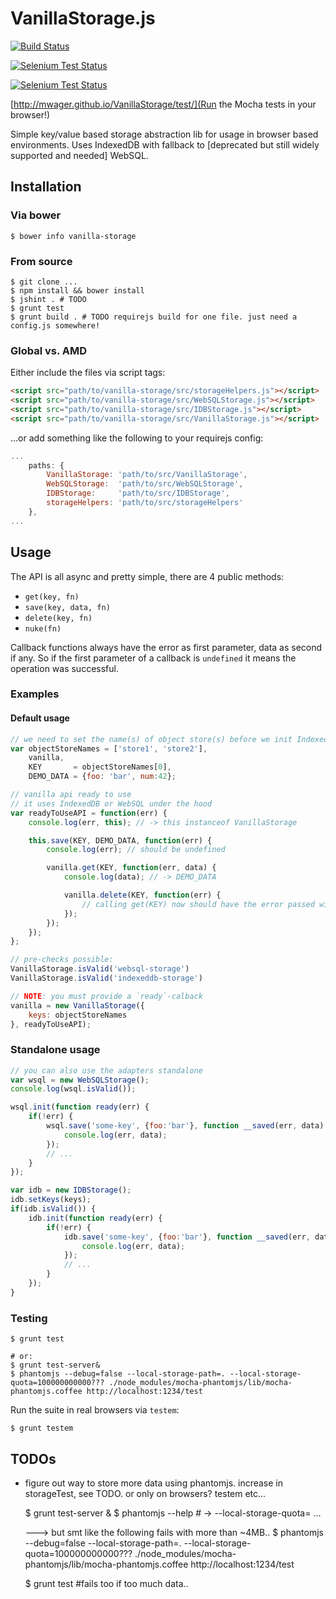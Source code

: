 # VanillaStorage.js #

[![Build Status](https://travis-ci.org/mwager/VanillaStorage.png?branch=master)](https://travis-ci.org/mwager/VanillaStorage)

[![Selenium Test Status](https://saucelabs.com/buildstatus/mwager)](https://saucelabs.com/u/mwager)

[![Selenium Test Status](https://saucelabs.com/browser-matrix/mwager.svg)](https://saucelabs.com/u/mwager)

[http://mwager.github.io/VanillaStorage/test/](Run the Mocha tests in your browser!)

Simple key/value based storage abstraction lib for usage in browser based environments. Uses IndexedDB with fallback to [deprecated but still widely supported and needed] WebSQL.

## Installation ##

### Via bower  ###

    $ bower info vanilla-storage

### From source  ###

    $ git clone ...
    $ npm install && bower install
    $ jshint . # TODO
    $ grunt test
    $ grunt build . # TODO requirejs build for one file. just need a config.js somewhere!

###   ###


### Global vs. AMD ###

Either include the files via script tags:

```html
<script src="path/to/vanilla-storage/src/storageHelpers.js"></script>
<script src="path/to/vanilla-storage/src/WebSQLStorage.js"></script>
<script src="path/to/vanilla-storage/src/IDBStorage.js"></script>
<script src="path/to/vanilla-storage/src/VanillaStorage.js"></script>
```

...or add something like the following to your requirejs config:

```javascript
...
    paths: {
        VanillaStorage: 'path/to/src/VanillaStorage',
        WebSQLStorage:  'path/to/src/WebSQLStorage',
        IDBStorage:     'path/to/src/IDBStorage',
        storageHelpers: 'path/to/src/storageHelpers'
    },
...
```


## Usage ##

The API is all async and pretty simple, there are 4 public methods:

* `get(key, fn)`
* `save(key, data, fn)`
* `delete(key, fn)`
* `nuke(fn)`

Callback functions always have the error as first parameter, data as second if any. So if the first parameter of a callback is `undefined` it means the operation was successful.

### Examples ###

#### Default usage ####

```javascript
// we need to set the name(s) of object store(s) before we init IndexedDB
var objectStoreNames = ['store1', 'store2'],
    vanilla,
    KEY       = objectStoreNames[0],
    DEMO_DATA = {foo: 'bar', num:42};

// vanilla api ready to use
// it uses IndexedDB or WebSQL under the hood
var readyToUseAPI = function(err) {
    console.log(err, this); // -> this instanceof VanillaStorage

    this.save(KEY, DEMO_DATA, function(err) {
        console.log(err); // should be undefined

        vanilla.get(KEY, function(err, data) {
            console.log(data); // -> DEMO_DATA

            vanilla.delete(KEY, function(err) {
                // calling get(KEY) now should have the error passed with message not found
            });
        });
    });
};

// pre-checks possible:
VanillaStorage.isValid('websql-storage')
VanillaStorage.isValid('indexeddb-storage')

// NOTE: you must provide a `ready`-calback
vanilla = new VanillaStorage({
    keys: objectStoreNames
}, readyToUseAPI);
```

### Standalone usage  ###

```javascript
// you can also use the adapters standalone
var wsql = new WebSQLStorage();
console.log(wsql.isValid());

wsql.init(function ready(err) {
    if(!err) {
        wsql.save('some-key', {foo:'bar'}, function __saved(err, data) {
            console.log(err, data);
        });
        // ...
    }
});

var idb = new IDBStorage();
idb.setKeys(keys);
if(idb.isValid()) {
    idb.init(function ready(err) {
        if(!err) {
            idb.save('some-key', {foo:'bar'}, function __saved(err, data) {
                console.log(err, data);
            });
            // ...
        }
    });
}
```

### Testing ###

    $ grunt test

    # or:
    $ grunt test-server&
    $ phantomjs --debug=false --local-storage-path=. --local-storage-quota=100000000000??? ./node_modules/mocha-phantomjs/lib/mocha-phantomjs.coffee http://localhost:1234/test

Run the suite in real browsers via `testem`:

    $ grunt testem

## TODOs ##
* figure out way to store more data using phantomjs. increase in storageTest, see TODO. or only on browsers? testem etc...

    $ grunt test-server &
    $ phantomjs --help # -> --local-storage-quota=<val in KB> ...

    ---> but smt like the following fails with more than ~4MB..
    $ phantomjs --debug=false --local-storage-path=. --local-storage-quota=100000000000??? ./node_modules/mocha-phantomjs/lib/mocha-phantomjs.coffee http://localhost:1234/test

    $ grunt test #fails too if too much data..
